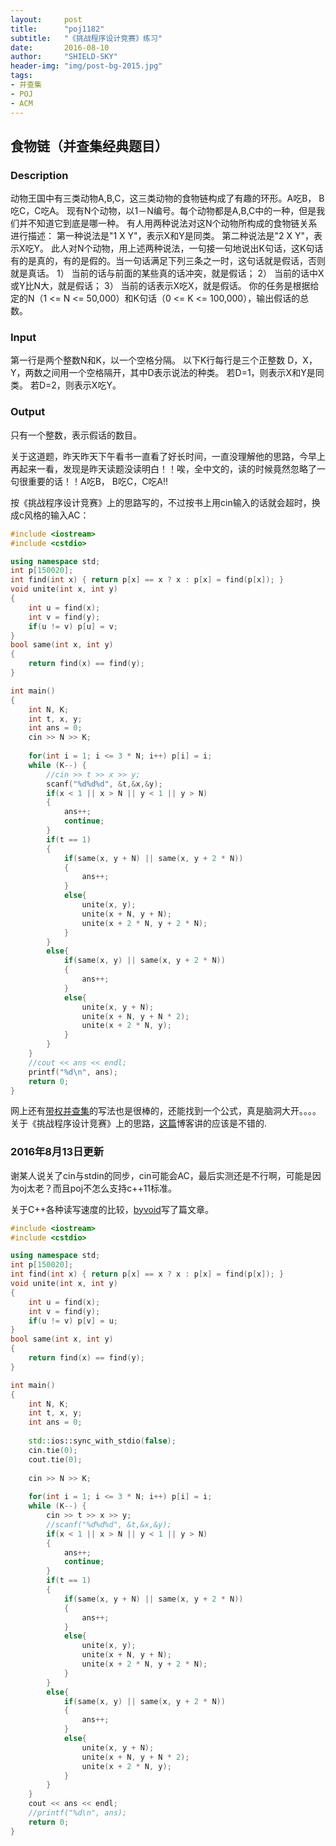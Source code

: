 ```yaml
---
layout:     post
title:      "poj1182"
subtitle:   "《挑战程序设计竞赛》练习"
date:       2016-08-10
author:     "SHIELD-SKY"
header-img: "img/post-bg-2015.jpg"
tags:
- 并查集
- POJ
- ACM
---
```

## 食物链（并查集经典题目）


### Description

动物王国中有三类动物A,B,C，这三类动物的食物链构成了有趣的环形。A吃B， B吃C，C吃A。 
现有N个动物，以1－N编号。每个动物都是A,B,C中的一种，但是我们并不知道它到底是哪一种。 
有人用两种说法对这N个动物所构成的食物链关系进行描述： 
第一种说法是"1 X Y"，表示X和Y是同类。 
第二种说法是"2 X Y"，表示X吃Y。 
此人对N个动物，用上述两种说法，一句接一句地说出K句话，这K句话有的是真的，有的是假的。当一句话满足下列三条之一时，这句话就是假话，否则就是真话。 
1）	当前的话与前面的某些真的话冲突，就是假话； 
2）	当前的话中X或Y比N大，就是假话； 
3）	当前的话表示X吃X，就是假话。 
你的任务是根据给定的N（1 <= N <= 50,000）和K句话（0 <= K <= 100,000），输出假话的总数。
 
### Input

第一行是两个整数N和K，以一个空格分隔。 
以下K行每行是三个正整数 D，X，Y，两数之间用一个空格隔开，其中D表示说法的种类。 
若D=1，则表示X和Y是同类。 
若D=2，则表示X吃Y。

### Output

只有一个整数，表示假话的数目。

关于这道题，昨天昨天下午看书一直看了好长时间，一直没理解他的思路，今早上再起来一看，发现是昨天读题没读明白！！唉，全中文的，读的时候竟然忽略了一句很重要的话！！A吃B， B吃C，C吃A!!

按《挑战程序设计竞赛》上的思路写的，不过按书上用cin输入的话就会超时，换成c风格的输入AC：

```c++
#include <iostream>
#include <cstdio>

using namespace std;
int p[150020];
int find(int x) { return p[x] == x ? x : p[x] = find(p[x]); }
void unite(int x, int y)
{
    int u = find(x);
    int v = find(y);
    if(u != v) p[u] = v; 
}
bool same(int x, int y)
{
    return find(x) == find(y);
}

int main()
{
    int N, K;
    int t, x, y;
    int ans = 0;
    cin >> N >> K;
    
    for(int i = 1; i <= 3 * N; i++) p[i] = i;
    while (K--) {
        //cin >> t >> x >> y;
        scanf("%d%d%d", &t,&x,&y);
        if(x < 1 || x > N || y < 1 || y > N)
        {
            ans++;
            continue;
        }
        if(t == 1)
        {
            if(same(x, y + N) || same(x, y + 2 * N))
            {
                ans++;
            }
            else{
                unite(x, y);
                unite(x + N, y + N);
                unite(x + 2 * N, y + 2 * N);
            }
        }
        else{
            if(same(x, y) || same(x, y + 2 * N))
            {
                ans++;
            }
            else{
                unite(x, y + N);
                unite(x + N, y + N * 2);
                unite(x + 2 * N, y);
            }
        }
    }
    //cout << ans << endl;
    printf("%d\n", ans);
    return 0;
}
```
网上还有[带权并查集](http://blog.csdn.net/freezhanacmore/article/details/8767413)的写法也是很棒的，还能找到一个公式，真是脑洞大开。。。。关于《挑战程序设计竞赛》上的思路，[这篇](http://blog.csdn.net/jxust_tj/article/details/43668901)博客讲的应该是不错的.

### 2016年8月13日更新

谢某人说关了cin与stdin的同步，cin可能会AC，最后实测还是不行啊，可能是因为oj太老？而且poj不怎么支持c++11标准。

关于C++各种读写速度的比较，[byvoid](https://www.byvoid.com/blog/fast-readfile)写了篇文章。

```c++
#include <iostream>
#include <cstdio>

using namespace std;
int p[150020];
int find(int x) { return p[x] == x ? x : p[x] = find(p[x]); }
void unite(int x, int y)
{
    int u = find(x);
    int v = find(y);
    if(u != v) p[v] = u;
}
bool same(int x, int y)
{
    return find(x) == find(y);
}

int main()
{
    int N, K;
    int t, x, y;
    int ans = 0;
    
    std::ios::sync_with_stdio(false);
    cin.tie(0);
    cout.tie(0);
    
    cin >> N >> K;
    
    for(int i = 1; i <= 3 * N; i++) p[i] = i;
    while (K--) {
        cin >> t >> x >> y;
        //scanf("%d%d%d", &t,&x,&y);
        if(x < 1 || x > N || y < 1 || y > N)
        {
            ans++;
            continue;
        }
        if(t == 1)
        {
            if(same(x, y + N) || same(x, y + 2 * N))
            {
                ans++;
            }
            else{
                unite(x, y);
                unite(x + N, y + N);
                unite(x + 2 * N, y + 2 * N);
            }
        }
        else{
            if(same(x, y) || same(x, y + 2 * N))
            {
                ans++;
            }
            else{
                unite(x, y + N);
                unite(x + N, y + N * 2);
                unite(x + 2 * N, y);
            }
        }
    }
    cout << ans << endl;
    //printf("%d\n", ans);
    return 0;
}
```
